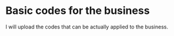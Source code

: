 # Basic codes for the business

I will upload the codes that can be actually applied to the business.
